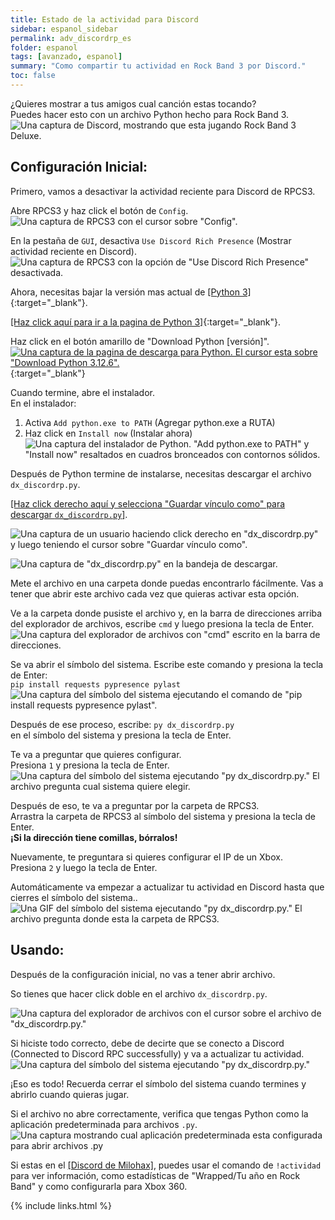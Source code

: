 ```yaml
---
title: Estado de la actividad para Discord
sidebar: espanol_sidebar
permalink: adv_discordrp_es
folder: espanol
tags: [avanzado, espanol]
summary: "Como compartir tu actividad en Rock Band 3 por Discord."
toc: false
---
```


¿Quieres mostrar a tus amigos cual canción estas tocando?  
Puedes hacer esto con un archivo Python hecho para Rock Band 3.  
![Una captura de Discord, mostrando que esta jugando Rock Band 3 Deluxe.](https://rb3pc.milohax.org/images/xtra/rpc/discordrpes.png "Actividad de Discord")

## Configuración Inicial:

Primero, vamos a desactivar la actividad reciente para Discord de RPCS3.

Abre RPCS3 y haz click el botón de `Config`.  
![Una captura de RPCS3 con el cursor sobre "Config".](https://rb3pc.milohax.org/images/xtra/rpc/rpcs3config.png "RPCS3")


En la pestaña de `GUI`, desactiva `Use Discord Rich Presence` (Mostrar actividad reciente en Discord).  
![Una captura de RPCS3 con la opción de "Use Discord Rich Presence" desactivada.](https://rb3pc.milohax.org/images/xtra/rpc/rpcs3drpoff.png "RPCS3: Settings")

Ahora, necesitas bajar la versión mas actual de [[Python 3]](https://www.python.org/downloads/){:target="_blank"}.

[[Haz click aquí para ir a la pagina de Python 3]](https://www.python.org/downloads/){:target="_blank"}.

Haz click en el botón amarillo de "Download Python [versión]".  
[![Una captura de la pagina de descarga para Python. El cursor esta sobre "Download Python 3.12.6".](https://rb3pc.milohax.org/images/xtra/rpc/pydl.png)](https://www.python.org/downloads/ "Python 3.12.6"){:target="_blank"}

Cuando termine, abre el instalador.  
En el instalador:  
1. Activa `Add python.exe to PATH` (Agregar python.exe a RUTA)
2. Haz click en `Install now` (Instalar ahora)  
![Una captura del instalador de Python. "Add python.exe to PATH" y "Install now" resaltados en cuadros bronceados con contornos sólidos.](https://rb3pc.milohax.org/images/xtra/rpc/pyinstall.png "Python 3.12.6")

Después de Python termine de instalarse, necesitas descargar el archivo `dx_discordrp.py`.

[[Haz click derecho aquí y selecciona "Guardar vínculo como" para descargar `dx_discordrp.py`]](https://raw.github.com/hmxmilohax/rock-band-3-deluxe/develop/scripts/dx_discordrp.py).

![Una captura de un usuario haciendo click derecho en "dx_discordrp.py" y luego teniendo el cursor sobre "Guardar vínculo como".](https://rb3pc.milohax.org/images/xtra/rpc/drpdles.png "Guardar vínculo como")

![Una captura de "dx_discordrp.py" en la bandeja de descargar.](https://rb3pc.milohax.org/images/xtra/rpc/rpcdles.png "dx_discordrp.py")

Mete el archivo en una carpeta donde puedas encontrarlo fácilmente. Vas a tener que abrir este archivo cada vez que quieras activar esta opción.

Ve a la carpeta donde pusiste el archivo y, en la barra de direcciones arriba del explorador de archivos, escribe `cmd` y luego presiona la tecla de Enter.  
![Una captura del explorador de archivos con "cmd" escrito en la barra de direcciones.](https://rb3pc.milohax.org/images/xtra/rpc/cmdopen.png "Windows Explorer")

Se va abrir el símbolo del sistema. Escribe este comando y presiona la tecla de Enter:  
`pip install requests pypresence pylast`  
![Una captura del símbolo del sistema ejecutando el comando de "pip install requests pypresence pylast".](https://rb3pc.milohax.org/images/xtra/rpc/cmdpip.png "cmd.exe")

Después de ese proceso, escribe: 
`py dx_discordrp.py`  
en el símbolo del sistema y presiona la tecla de Enter.

Te va a preguntar que quieres configurar.  
Presiona `1` y presiona la tecla de Enter.  
![Una captura del símbolo del sistema ejecutando "py dx_discordrp.py." El archivo pregunta cual sistema quiere elegir.](https://rb3pc.milohax.org/images/xtra/rpc/cmddrp.png "cmd.exe")

Después de eso, te va a preguntar por la carpeta de RPCS3.  
Arrastra la carpeta de RPCS3 al símbolo del sistema y presiona la tecla de Enter.  
**¡Si la dirección tiene comillas, bórralos!**  

Nuevamente, te preguntara si quieres configurar el IP de un Xbox.  
Presiona `2` y luego la tecla de Enter.  

Automáticamente va empezar a actualizar tu actividad en Discord hasta que cierres el símbolo del sistema..  
![Una GIF del símbolo del sistema ejecutando "py dx_discordrp.py." El archivo pregunta donde esta la carpeta de RPCS3.](https://rb3pc.milohax.org/images/xtra/rpc/cmdinit.gif "cmd.exe")

## Usando:

Después de la configuración inicial, no vas a tener abrir archivo.

So tienes que hacer click doble en el archivo `dx_discordrp.py`.  

![Una captura del explorador de archivos con el cursor sobre el archivo de "dx_discordrp.py."](https://rb3pc.milohax.org/images/xtra/rpc/pyopen.png "Explorador de archivos")

Si hiciste todo correcto, debe de decirte que se conecto a Discord (Connected to Discord RPC successfully) y va a actualizar tu actividad.  
![Una captura del símbolo del sistema ejecutando "py dx_discordrp.py."](https://rb3pc.milohax.org/images/xtra/rpc/pyrun.png "cmd.exe")

¡Eso es todo! Recuerda cerrar el símbolo del sistema cuando termines y abrirlo cuando quieras jugar.

Si el archivo no abre correctamente, verifica que tengas Python como la aplicación predeterminada para archivos `.py`.  
![Una captura mostrando cual aplicación predeterminada esta configurada para abrir archivos .py](https://rb3pc.milohax.org/images/xtra/rpc/pydefaultes.png "Aplicación predeterminada para archivos .py")

Si estas en el [[Discord de Milohax]](https://discord.gg/milohax), puedes usar el comando de `!actividad` para ver información, como estadísticas de "Wrapped/Tu año en Rock Band" y como configurarla para Xbox 360.

{% include links.html %}